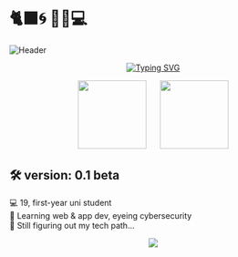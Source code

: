 # 🐈‍⬛🌀 🌌🌙💻

![Header](readme-data/header.gif)

<p align="center">
  <a href="https://git.io/typing-svg">
    <img src="https://readme-typing-svg.demolab.com?font=Fira+Code&size=22&pause=1000&width=375&lines=%22Stay+Hungry.+Stay+Foolish%22" alt="Typing SVG" />
  </a>
</p>

<p align="center">
  <img src="https://github-readme-stats.vercel.app/api?username=st-f4tima&hide=prs&show_icons=true&theme=oceandark&bg_color=00000000&hide_title=true&rank_icon=github&include_all_commits=true&card_width=300&icon_color=1E90FF&text_color=FFFFFF" height="120px"/>
  &nbsp;&nbsp;&nbsp;&nbsp;
  <img src="https://github-readme-stats.vercel.app/api/top-langs/?username=st-f4tima&layout=compact&theme=oceandark&bg_color=00000000&card_width=300&icon_color=1E90FF&text_color=FFFFFF" height="120px"/>
</p>

## 🛠️ **version: 0.1 beta**

💻 19, first-year uni student <br>
🔐 Learning web & app dev, eyeing cybersecurity <br>
🚧 Still figuring out my tech path... 

<p align="center">
  <a href="https://skillicons.dev">
    <img src="https://skillicons.dev/icons?i=html,css,js,py,cpp&theme=dark"/>
  </a>
</p>


